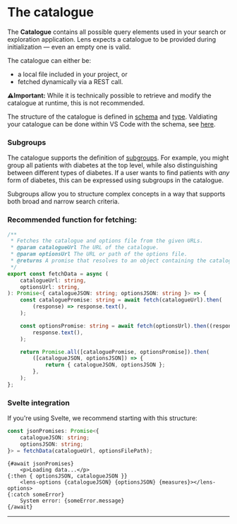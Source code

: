 # The catalogue

The **Catalogue** contains all possible query elements used in your search or exploration application. Lens expects a catalogue to be provided during initialization — even an empty one is valid.

The catalogue can either be:

- a local file included in your project, or
- fetched dynamically via a REST call.

**⚠️Important:** While it is technically possible to retrieve and modify the catalogue at runtime, this is not recommended.

The structure of the catalogue is defined in [schema](https://samply.github.io/lens/docs/types/AstBottomLayerValue.html) and [type](https://samply.github.io/lens/docs/types/Catalogue.html). Valdiating your catalogue can be done within VS Code with the schema, see [here](https://frontaid.io/blog/json-schema-vscode/).

### Subgroups

The catalogue supports the definition of [subgroups](https://samply.github.io/lens/docs/types/Criteria.html#subgroup). For example, you might group all patients with diabetes at the top level, while also distinguishing between different types of diabetes. If a user wants to find patients with _any_ form of diabetes, this can be expressed using subgroups in the catalogue.

Subgroups allow you to structure complex concepts in a way that supports both broad and narrow search criteria.

### Recommended function for fetching:

```ts
/**
 * Fetches the catalogue and options file from the given URLs.
 * @param catalogueUrl The URL of the catalogue.
 * @param optionsUrl The URL or path of the options file.
 * @returns A promise that resolves to an object containing the catalogue and options as JSON strings
 */
export const fetchData = async (
    catalogueUrl: string,
    optionsUrl: string,
): Promise<{ catalogueJSON: string; optionsJSON: string }> => {
    const cataloguePromise: string = await fetch(catalogueUrl).then(
        (response) => response.text(),
    );

    const optionsPromise: string = await fetch(optionsUrl).then((response) =>
        response.text(),
    );

    return Promise.all([cataloguePromise, optionsPromise]).then(
        ([catalogueJSON, optionsJSON]) => {
            return { catalogueJSON, optionsJSON };
        },
    );
};
```

### Svelte integration

If you're using Svelte, we recommend starting with this structure:

```ts
const jsonPromises: Promise<{
    catalogueJSON: string;
    optionsJSON: string;
}> = fetchData(catalogueUrl, optionsFilePath);
```

```svelte
{#await jsonPromises}
    <p>Loading data...</p>
{:then { optionsJSON, catalogueJSON }}
    <lens-options {catalogueJSON} {optionsJSON} {measures}></lens-options>
{:catch someError}
    System error: {someError.message}
{/await}
```

---
